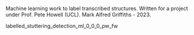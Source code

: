 Machine learning work to label transcribed structures. Written for a project under Prof. Pete Howell (UCL). Mark Alfred Griffiths - 2023.

labelled_stuttering_detection_ml_0_0_0_pw_fw
